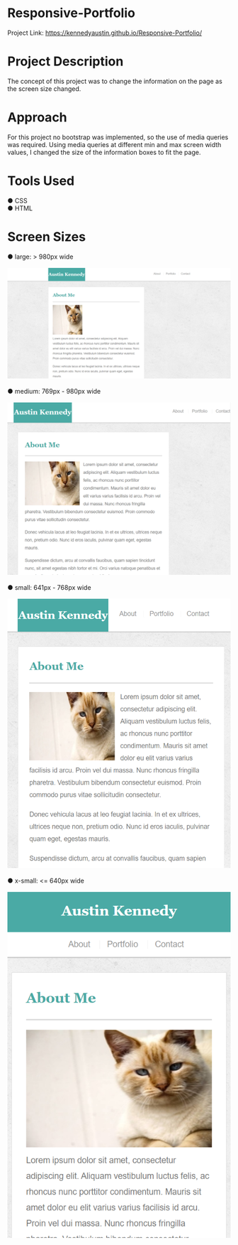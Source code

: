 # Responsive-Portfolio

Project Link:
https://kennedyaustin.github.io/Responsive-Portfolio/

# Project Description
The concept of this project was to change the information on the page as the screen size changed.

# Approach
For this project no bootstrap was implemented, so the use of media queries was required. Using media queries at different min and max screen width values, I changed the size of the information boxes to fit the page.

# Tools Used
● CSS <br>
● HTML

# Screen Sizes 
● large: > 980px wide <br><br>
![](Responsive_SS/Large.png) <br><br>
● medium: 769px - 980px wide <br><br>
![](Responsive_SS/Medium.png) <br><br>
● small: 641px - 768px wide <br><br>
![](Responsive_SS/Small.png) <br><br>
● x-small: <= 640px wide <br><br>
![](Responsive_SS/x-Small.png)

